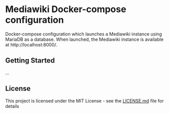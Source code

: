 # Mediawiki Docker-compose configuration
Docker-compose configuration which launches a ​Mediawiki​ instance using MariaDB as a database.
When launched, the Mediawiki instance is available at http://localhost:8000/.

## Getting Started
...

## License
This project is licensed under the MIT License - see the [LICENSE.md](LICENSE) file for details
